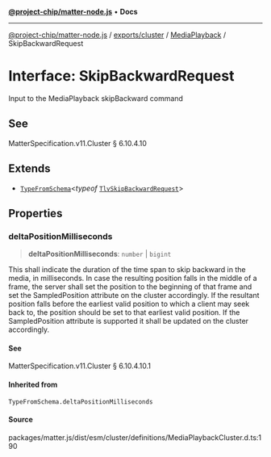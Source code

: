 [**@project-chip/matter-node.js**](../../../../../README.md) • **Docs**

***

[@project-chip/matter-node.js](../../../../../modules.md) / [exports/cluster](../../../README.md) / [MediaPlayback](../README.md) / SkipBackwardRequest

# Interface: SkipBackwardRequest

Input to the MediaPlayback skipBackward command

## See

MatterSpecification.v11.Cluster § 6.10.4.10

## Extends

- [`TypeFromSchema`](../../../../tlv/README.md#typefromschemas)\<*typeof* [`TlvSkipBackwardRequest`](../README.md#tlvskipbackwardrequest)\>

## Properties

### deltaPositionMilliseconds

> **deltaPositionMilliseconds**: `number` \| `bigint`

This shall indicate the duration of the time span to skip backward in the media, in milliseconds. In case
the resulting position falls in the middle of a frame, the server shall set the position to the beginning of
that frame and set the SampledPosition attribute on the cluster accordingly. If the resultant position falls
before the earliest valid position to which a client may seek back to, the position should be set to that
earliest valid position. If the SampledPosition attribute is supported it shall be updated on the cluster
accordingly.

#### See

MatterSpecification.v11.Cluster § 6.10.4.10.1

#### Inherited from

`TypeFromSchema.deltaPositionMilliseconds`

#### Source

packages/matter.js/dist/esm/cluster/definitions/MediaPlaybackCluster.d.ts:190
